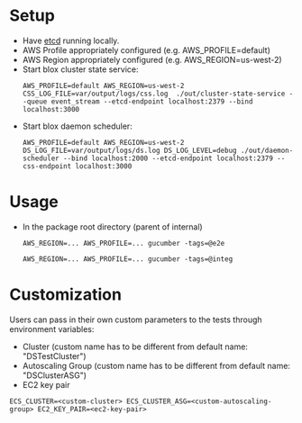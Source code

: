 # Setup
- Have [etcd](https://github.com/coreos/etcd) running locally.
- AWS Profile appropriately configured (e.g. AWS_PROFILE=default)
- AWS Region appropriately configured (e.g. AWS_REGION=us-west-2)
- Start blox cluster state service:
    ```
    AWS_PROFILE=default AWS_REGION=us-west-2 CSS_LOG_FILE=var/output/logs/css.log  ./out/cluster-state-service --queue event_stream --etcd-endpoint localhost:2379 --bind localhost:3000
    ```
- Start blox daemon scheduler:
    ```
    AWS_PROFILE=default AWS_REGION=us-west-2 DS_LOG_FILE=var/output/logs/ds.log DS_LOG_LEVEL=debug ./out/daemon-scheduler --bind localhost:2000 --etcd-endpoint localhost:2379 --css-endpoint localhost:3000
    ```

# Usage
- In the package root directory (parent of internal)
    ```
    AWS_REGION=... AWS_PROFILE=... gucumber -tags=@e2e
    ```

    ```
    AWS_REGION=... AWS_PROFILE=... gucumber -tags=@integ
    ```

# Customization
  Users can pass in their own custom parameters to the tests through environment variables:
  * Cluster (custom name has to be different from default name: "DSTestCluster")
  * Autoscaling Group (custom name has to be different from default name: "DSClusterASG")
  * EC2 key pair

  ```
  ECS_CLUSTER=<custom-cluster> ECS_CLUSTER_ASG=<custom-autoscaling-group> EC2_KEY_PAIR=<ec2-key-pair>
  ```
